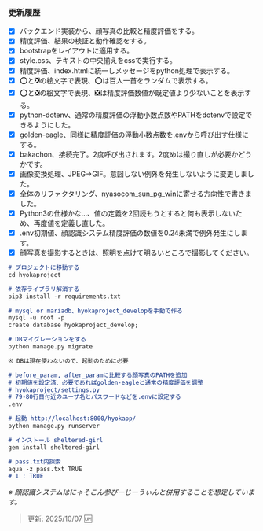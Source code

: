### 更新履歴

- [x] バックエンド実装から、顔写真の比較と精度評価をする。
- [x] 精度評価、結果の検証と動作確認をする。
- [x] bootstrapをレイアウトに適用する。
- [x] style.css、テキストの中央揃えをcssで実行する。
- [x] 精度評価、index.htmlに統一しメッセージをpython処理で表示する。
- [x] ⭕と❎の絵文字で表現、⭕は百人一首をランダムで表示する。
- [x] ⭕と❎の絵文字で表現、❎は精度評価数値が既定値より少ないことを表示する。
- [x] python-dotenv、通常の精度評価の浮動小数点数やPATHをdotenvで設定できるようにした。
- [x] golden-eagle、同様に精度評価の浮動小数点数を.envから呼び出す仕様にする。
- [x] bakachon、接続完了。2度呼び出されます。2度めは撮り直しが必要かどうかです。
- [x] 画像変換処理、JPEG→GIF。意図しない例外を発生しないように変更しました。
- [x] 全体のリファクタリング、nyasocom_sun_pg_winに寄せる方向性で書きました。
- [x] Python3の仕様かな...、値の定義を2回読もうとすると何も表示しないため、再度値を定義し直した。
- [x] .env初期値、顔認識システム精度評価の数値を0.24未満で例外発生にします。
- [x] 顔写真を撮影するときは、照明を点けて明るいところで撮影してください。

```markdown
# プロジェクトに移動する
cd hyokaproject

# 依存ライブラリ解消する
pip3 install -r requirements.txt

# mysql or mariadb、hyokaproject_developを手動で作る
mysql -u root -p
create database hyokaproject_develop;

# DBマイグレーションをする
python manage.py migrate

※ DBは現在使わないので、起動のために必要

# before_param, after_paramに比較する顔写真のPATHを追加
# 初期値を設定済、必要であればgolden-eagleと通常の精度評価を調整
# hyokaproject/settings.py
# 79-80行目付近のユーザ名とパスワードなどを.envに設定する
.env

# 起動 http://localhost:8000/hyokapp/
python manage.py runserver

# インストール sheltered-girl
gem install sheltered-girl

# pass.txt内探索
aqua -z pass.txt TRUE
# 1 : TRUE
```

_※ 顔認識システムはにゃそこん参ぴーじーうぃんと併用することを想定しています。_

> 更新: 2025/10/07 🆙